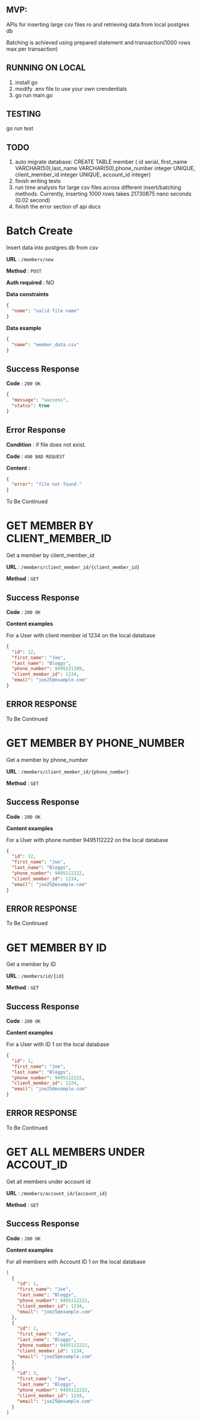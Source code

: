 ## MVP:

APIs for inserting large csv files ro and retrieving data from local postgres db

Batching is achieved using prepared statement and transaction(1000 rows max per transaction)

## RUNNING ON LOCAL

1. install go
2. modify .env file to use your own crendentials
3. go run main.go

## TESTING

go run test

## TODO
1. auto migrate database: CREATE TABLE member (
id serial, first_name VARCHAR(50),last_name VARCHAR(50),phone_number integer UNIQUE, client_member_id integer UNIQUE, account_id integer)
2. finish writing tests
3. run time analysis for large csv files across different insert/batching methods. Currently, inserting 1000 rows takes 21730875 nano seconds (0.02 second)
5. finish the error section of api docs

# Batch Create

Insert data into postgres db from csv

**URL** : `/members/new`

**Method** : `POST`

**Auth required** : NO

**Data constraints**

```json
{
  "name": "valid file name"
}
```

**Data example**

```json
{
  "name": "member_data.csv"
}
```

## Success Response

**Code** : `200 OK`

```json
{
  "message": "success",
  "status": true
}
```

## Error Response

**Condition** : if file does not exist.

**Code** : `400 BAD REQUEST`

**Content** :

```json
{
  "error": "file not found."
}
```
To Be Continued 

# GET MEMBER BY CLIENT_MEMBER_ID

Get a member by client_member_id

**URL** : `/members/client_member_id/{client_member_id}`

**Method** : `GET`

## Success Response

**Code** : `200 OK`

**Content examples**

For a User with client member id 1234 on the local database

```json
{
  "id": 12,
  "first_name": "Joe",
  "last_name": "Bloggs",
  "phone_number": 9495221389,
  "client_member_id": 1234,
  "email": "joe25@example.com"
}
```

## ERROR RESPONSE

To Be Continued 

# GET MEMBER BY PHONE_NUMBER

Get a member by phone_number

**URL** : `/members/client_member_id/{phone_number}`

**Method** : `GET`

## Success Response

**Code** : `200 OK`

**Content examples**

For a User with phone number 9495112222 on the local database

```json
{
  "id": 12,
  "first_name": "Joe",
  "last_name": "Bloggs",
  "phone_number": 9495112222,
  "client_member_id": 1234,
  "email": "joe25@example.com"
}
```

## ERROR RESPONSE

To Be Continued 

# GET MEMBER BY ID

Get a member by ID

**URL** : `/members/id/{id}`

**Method** : `GET`

## Success Response

**Code** : `200 OK`

**Content examples**

For a User with ID 1 on the local database

```json
{
  "id": 1,
  "first_name": "Joe",
  "last_name": "Bloggs",
  "phone_number": 9495112222,
  "client_member_id": 1234,
  "email": "joe25@example.com"
}
```

## ERROR RESPONSE

To Be Continued 

# GET ALL MEMBERS UNDER ACCOUT_ID

Get all members under account id

**URL** : `/members/account_id/{account_id}`

**Method** : `GET`

## Success Response

**Code** : `200 OK`

**Content examples**

For all members with Account ID 1 on the local database

```json
[
  {
    "id": 1,
    "first_name": "Joe",
    "last_name": "Bloggs",
    "phone_number": 9495112222,
    "client_member_id": 1234,
    "email": "joe25@example.com"
  },
  {
    "id": 2,
    "first_name": "Joe",
    "last_name": "Bloggs",
    "phone_number": 9495112222,
    "client_member_id": 1234,
    "email": "joe25@example.com"
  },
  {
    "id": 3,
    "first_name": "Joe",
    "last_name": "Bloggs",
    "phone_number": 9495112222,
    "client_member_id": 1234,
    "email": "joe25@example.com"
  }
]
```

